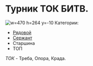  # Турник ТОК БИТВ.
![w=470 h=264 y=-10](img/sys/event/tok.jpg)
Категории:
  * [Рядовой](/sys/event/tok/newbie)
  * [Сержант](/sys/event/tok/sergeant)
  * Старшина
  * ТОП

*ТОК* - Треба, Опора, Крада.